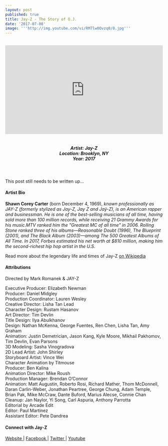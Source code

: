 ```yaml
---
layout: post
published: true
title: Jay-Z - The Story of O.J.
date: '2017-07-08'
image: '''http://img.youtube.com/vi/RM7lw0Ovzq0/0.jpg'''
---
```


<style>.embed-container { position: relative; padding-bottom: 56.25%; height: 0; overflow: hidden; max-width: 100%; } .embed-container iframe, .embed-container object, .embed-container embed { position: absolute; top: 0; left: 0; width: 100%; height: 100%; }</style><br />
<div class="embed-container">
<iframe allowfullscreen="" frameborder="0" height="315" src="https://www.youtube.com/embed/RM7lw0Ovzq0" width="560"></iframe></div>
<br>
<h5 style="text-align: center;">
Artist: Jay-Z <br>
Location: Brooklyn, NY <br>
Year: 2017
</h5>
<br>

This post still needs to be written up...


#### Artist Bio

**Shawn Corey Carter** (born December 4, 1969), *known professionally as JAY-Z (formerly stylized as Jay-Z, Jay Z and Jaÿ-Z), is an American rapper and businessman. He is one of the best-selling musicians of all time, having sold more than 100 million records, while receiving 21 Grammy Awards for his music.MTV ranked him the "Greatest MC of all time" in 2006. Rolling Stone ranked three of his albums—Reasonable Doubt (1996), The Blueprint (2001), and The Black Album (2003)—among The 500 Greatest Albums of All Time. In 2017, Forbes estimated his net worth at $810 million, making him the second-richest hip hop artist in the U.S.*

Read more about the legendary life and times of Jay-Z [on Wikipedia](https://en.wikipedia.org/wiki/Jay-Z)

#### Attributions

Directed by Mark Romanek & JAY-Z

Executive Producer: Elizabeth Newman <br>
Producer: Daniel Midgley <br>
Production Coordinator: Lauren Wesley <br>
Creative Director: Lisha Tan Lead <br>
Character Design: Rustam Hasanov <br>
Art Director: Tim Devlin <br>
Title Design: Ilya Abulkhanov <br>
Design: Nathan McKenna, George Fuentes, Ren Chen, Lisha Tan, Amy Graham <br>
Animation: Justin Demetrician, Jason Kang, Kyle Moore, Mikhail Pakhomov, Tim Devlin, Evan Parsons <br>
3D Modeling: Sasha Vinogradova <br>
2D Lead Artist: John Shirley <br>
Storyboard Artist: Vince Wei <br>
Character Animation by Titmouse <br>
Producer: Ben Kalina <br>
Animation Director: Mike Roush <br>
Production Manager: Brendan O’Connor <br>
Animation: Matt Augustin, Roberto Rosi, Richard Mather, Thom McDonnell, Daran Carlin-Weber, Jonathan Peartree, George Chung, Adam Temple, Brian Pak, Mike McCraw, Dante Buford, Marius Alecse, Connie Chan <br>
Cleanup: Jan Naylor, Yi Song, Carl Aspuria, Anthony Parrotta <br>
Editorial by Arcade Edit <br>
Editor: Paul Martinez <br>
Assistant Editor: Pete Dandrea

#### Connect with Jay-Z

<a class="fa fa-globe" href="http://lifeandtimes.com/" target="_blank"> Website </a> |
<a class="fa fa-facebook" href="https://www.facebook.com/JayZ" target="_blank"> Facebook </a> |
<a class="fa fa-twitter" href="https://twitter.com/s_c_" target="_blank"> Twitter </a> |
<a class="fa fa-youtube" href="https://www.youtube.com/user/JayZVEVO" target="_blank"> Youtube </a>